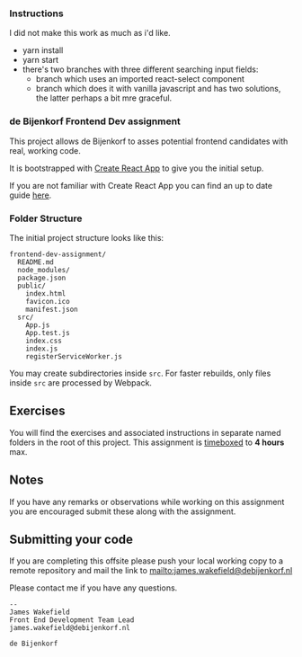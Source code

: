 ### Instructions

I did not make this work as much as i'd like.

* yarn install
* yarn start
* there's two branches with three different searching input fields:
  * <noselect> branch which uses an imported react-select component
  * <cleaner> branch which does it with vanilla javascript and has two solutions, the latter perhaps a bit mre graceful.

### de Bijenkorf Frontend Dev assignment

This project allows de Bijenkorf to asses potential frontend candidates with real, working code.

It is bootstrapped with [Create React App](https://github.com/facebookincubator/create-react-app) to give you the initial setup.

If you are not familiar with Create React App you can find an up to date guide [here](https://github.com/facebookincubator/create-react-app/blob/master/packages/react-scripts/template/README.md).

### Folder Structure

The initial project structure looks like this:

```
frontend-dev-assignment/
  README.md
  node_modules/
  package.json
  public/
    index.html
    favicon.ico
    manifest.json
  src/
    App.js
    App.test.js
    index.css
    index.js
    registerServiceWorker.js
```

You may create subdirectories inside `src`. For faster rebuilds, only files inside `src` are processed by Webpack.<br>

## Exercises

You will find the exercises and associated instructions in separate named folders in the root of this project. This assignment is [timeboxed](https://en.wikipedia.org/wiki/Timeboxing) to **4 hours** max.

## Notes
If you have any remarks or observations while working on this assignment you are encouraged submit these along with the assignment.

## Submitting your code
If you are completing this offsite please push your local working copy to a remote repository and mail the link to <mailto:james.wakefield@debijenkorf.nl>

Please contact me if you have any questions.

```
--
James Wakefield
Front End Development Team Lead
james.wakefield@debijenkorf.nl

de Bijenkorf
```
